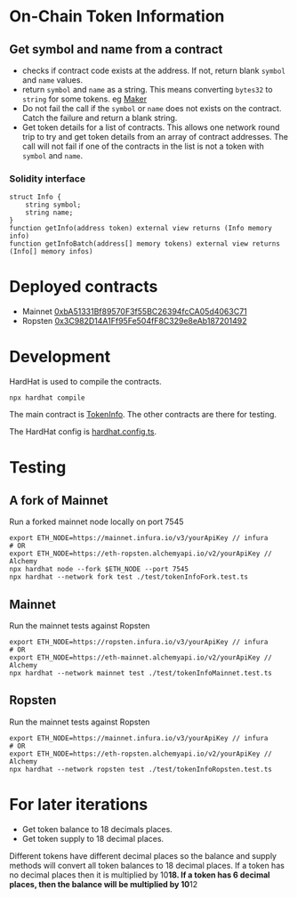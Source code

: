 # On-Chain Token Information

## Get symbol and name from a contract

-   checks if contract code exists at the address. If not, return blank `symbol` and `name` values.
-   return `symbol` and `name` as a string. This means converting `bytes32` to `string` for some tokens. eg [Maker](https://etherscan.io/address/0x9f8f72aa9304c8b593d555f12ef6589cc3a579a2)
-   Do not fail the call if the `symbol` or `name` does not exists on the contract. Catch the failure and return a blank string.
-   Get token details for a list of contracts. This allows one network round trip to try and get token details from an array of contract addresses. The call will not fail if one of the contracts in the list is not a token with `symbol` and `name`.

### Solidity interface

```solidity
struct Info {
    string symbol;
    string name;
}
function getInfo(address token) external view returns (Info memory info)
function getInfoBatch(address[] memory tokens) external view returns (Info[] memory infos)
```

# Deployed contracts

-   Mainnet [0xbA51331Bf89570F3f55BC26394fcCA05d4063C71](https://etherscan.io/address/0xba51331bf89570f3f55bc26394fcca05d4063c71)
-   Ropsten [0x3C982D14A1Ff95Fe504fF8C329e8eAb187201492](https://ropsten.etherscan.io/address/0x3C982D14A1Ff95Fe504fF8C329e8eAb187201492)

# Development

HardHat is used to compile the contracts.

```
npx hardhat compile
```

The main contract is [TokenInfo](./contracts/TokenInfo.sol). The other contracts are there for testing.

The HardHat config is [hardhat.config.ts](./hardhat.config.ts).

# Testing

## A fork of Mainnet

Run a forked mainnet node locally on port 7545

```
export ETH_NODE=https://mainnet.infura.io/v3/yourApiKey // infura
# OR
export ETH_NODE=https://eth-ropsten.alchemyapi.io/v2/yourApiKey // Alchemy
npx hardhat node --fork $ETH_NODE --port 7545
npx hardhat --network fork test ./test/tokenInfoFork.test.ts
```

## Mainnet

Run the mainnet tests against Ropsten

```
export ETH_NODE=https://ropsten.infura.io/v3/yourApiKey // infura
# OR
export ETH_NODE=https://eth-mainnet.alchemyapi.io/v2/yourApiKey // Alchemy
npx hardhat --network mainnet test ./test/tokenInfoMainnet.test.ts
```

## Ropsten

Run the mainnet tests against Ropsten

```
export ETH_NODE=https://mainnet.infura.io/v3/yourApiKey // infura
# OR
export ETH_NODE=https://eth-ropsten.alchemyapi.io/v2/yourApiKey // Alchemy
npx hardhat --network ropsten test ./test/tokenInfoRopsten.test.ts
```

# For later iterations

-   Get token balance to 18 decimals places.
-   Get token supply to 18 decimal places.

Different tokens have different decimal places so the balance and supply methods will convert all token balances to 18 decimal places. If a token has no decimal places then it is multiplied by 10**18. If a token has 6 decimal places, then the balance will be multiplied by 10**12
